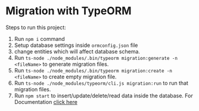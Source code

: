 
# Migration with TypeORM

Steps to run this project:

1. Run `npm i` command
2. Setup database settings inside `ormconfig.json` file
3. change entities which will affect database schema.
4. Run `ts-node ./node_modules/.bin/typeorm migration:generate -n <fileName>` to generate migration files.
5. Run `ts-node ./node_modules/.bin/typeorm migration:create -n <fileName>` to create empty migration file.
6. Run `ts-node ./node_modules/typeorm/cli.js migration:run` to run that migration files.
7. Run `npm start` to insert/update/delete/read data inside the database.
For Documentation [click here](https://docs.google.com/document/d/1uRlRIA4zkEX1p0eKeqBVcKR3OYQTb1GIojgweLvwqSs/edit#)
